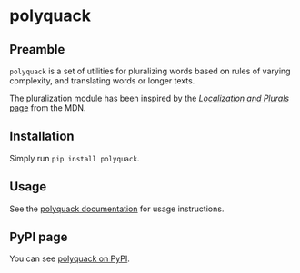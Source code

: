 # polyquack

## Preamble

`polyquack` is a set of utilities for pluralizing words based on rules of varying complexity, and translating words or longer texts.

The pluralization module has been inspired by the [*Localization and Plurals* page](https://developer.mozilla.org/en-US/docs/Mozilla/Localization/Localization_and_Plurals) from the MDN.

## Installation

Simply run `pip install polyquack`.

## Usage

See the [polyquack documentation](https://patryk-media.gitlab.io/polyquack/docs/) for usage instructions.

## PyPI page

You can see [polyquack on PyPI](https://pypi.org/project/polyquack/).
